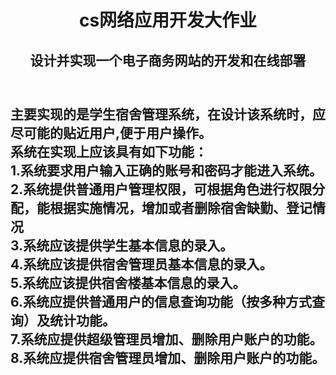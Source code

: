 <header>

# cs网络应用开发大作业
## 设计并实现一个电子商务网站的开发和在线部署


</header>

主要实现的是学生宿舍管理系统，在设计该系统时，应尽可能的贴近用户,便于用户操作。<br>
系统在实现上应该具有如下功能：<br>
1.系统要求用户输入正确的账号和密码才能进入系统。<br>
2.系统提供普通用户管理权限，可根据角色进行权限分配，能根据实施情况，增加或者删除宿舍缺勤、登记情况<br>
3.系统应该提供学生基本信息的录入。<br>
4.系统应该提供宿舍管理员基本信息的录入。<br>
5.系统应该提供宿舍楼基本信息的录入。<br>
6.系统应提供普通用户的信息查询功能（按多种方式查询）及统计功能。<br>
7.系统应提供超级管理员增加、删除用户账户的功能。<br>
8.系统应提供宿舍管理员增加、删除用户账户的功能。<br>
---
<footer>

</footer>
